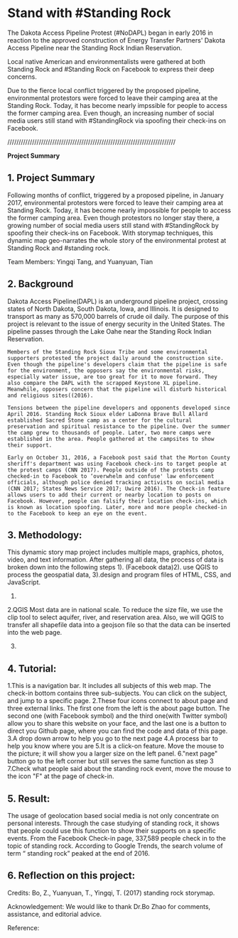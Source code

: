 # Stand with #Standing Rock

The Dakota Access Pipeline Protest (#NoDAPL) began in early 2016 in reaction to the approved construction of Energy Transfer Partners' Dakota Access Pipeline near the Standing Rock Indian Reservation.

Local native American and environmentalists were gathered at both Standing Rock and #Standing Rock on Facebook to express their deep concerns.

Due to the fierce local conflict triggered by the proposed pipeline, environmental protestors were forced to leave their camping area at the Standing Rock. Today, it has become nearly impssible for people to access the former camping area. Even though, an increasing number of social media users still stand with #StandingRock via spoofing their check-ins on Facebook.

///////////////////////////////////////////////////////////////////////////

**Project Summary**
 
## 1. Project Summary 
Following months of conflict, triggered by a proposed pipeline, in January 2017, environmental protestors were forced to leave their camping area at Standing Rock. Today, it has become nearly impossible for people to access the former camping area. Even though protestors no longer stay there, a growing number of social media users still stand with #StandingRock by spoofing their check-ins on Facebook. With storymap techniques, this dynamic map geo-narrates the whole story of the environmental protest at Standing Rock and #standing rock.
 
Team Members:  Yingqi Tang, and Yuanyuan, Tian 
 
## 2. Background
 
  Dakota Access Pipeline(DAPL) is an underground pipeline project, crossing states of North Dakota, South Dakota, Iowa, and Illinois. It is designed to transport as many as 570,000 barrels of crude oil daily. The purpose of this project is relevant to the issue of energy security in the United States. The pipeline passes through the Lake Oahe near the Standing Rock Indian Reservation.
  
    Members of the Standing Rock Sioux Tribe and some environmental supporters protested the project daily around the construction site. Even though the pipeline's developers claim that the pipeline is safe for the environment, the opposers say the environmental risks, especially water issue, are too great for it to move forward. They also compare the DAPL with the scrapped Keystone XL pipeline. Meanwhile, opposers concern that the pipeline will disturb historical and religious sites((2016).
    
    Tensions between the pipeline developers and opponents developed since April 2016. Standing Rock Sioux elder LaDonna Brave Bull Allard established Sacred Stone camp as a center for the cultural preservation and spiritual resistance to the pipeline. Over the summer the camp grew to thousands of people. Later, two more camps were established in the area. People gathered at the campsites to show their support.
    
    Early on October 31, 2016, a Facebook post said that the Morton County sheriff's department was using Facebook check-ins to target people at the protest camps (CNN 2017). People outside of the protests camp checked-in to Facebook to ‘overwhelm and confuse' law enforcement officials, although police denied tracking activists on social media (CNN 2017; States News Service 2017; Uwire 2016). The Check-in feature allows users to add their current or nearby location to posts on Facebook. However, people can falsify their location check-ins, which is known as location spoofing. Later, more and more people checked-in to the Facebook to keep an eye on the event.
  
 
## 3. Methodology:
This dynamic story map project includes multiple maps, graphics, photos, video, and text information. After gathering all data, the process of data is broken down into the following steps 1). (Facebook data)2). use QGIS to process the geospatial data, 3).design and program files of HTML, CSS, and JavaScript.  
 
1.
 
2.QGIS
Most data are in national scale. To reduce the size file, we use the clip tool to select aquifer, river, and reservation area. Also, we will QGIS to transfer all shapefile data into a geojson file so that the data can be inserted into the web page.
 
3.
 
 
 
 
## 4. Tutorial:
1.This is a navigation bar. It includes all subjects of this web map. The check-in bottom contains three sub-subjects. You can click on the subject, and jump to a specific page. 
2.These four icons connect to about page and three external links. The first one from the left is the about page button. The second one (with Facebook symbol) and the third one(with Twitter symbol) allow you to share this website on your face, and the last one is a button to direct you Github page, where you can find the code and data of this page. 
3.A drop down arrow to help you go to the next page
4.A process bar to help you know where you are 
5.It is a click-on feature. Move the mouse to the picture; it will show you a larger size on the left panel. 
6."next page" button go to the left corner but still serves the same function as step 3
7.Check what people said about the standing rock event, move the mouse to the icon "F" at the page of check-in. 
 



 
## 5. Result:
The usage of geolocation based social media is not only concentrate on personal interests. Through the case studying of standing rock, it shows that people could use this function to show their supports on a specific events. From the Facebook Check-in page, 337,589 people check in to the topic of standing rock. According to Google Trends, the search volume of term “ standing rock” peaked at the end of 2016. 
 
 
## 6. Reflection on this project:
 
Credits: Bo, Z., Yuanyuan, T., Yingqi, T.  (2017) standing rock storymap.
 
Acknowledgement:
We would like to thank Dr.Bo Zhao for comments, assistance, and editorial advice.
 
 
Reference:
